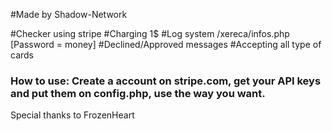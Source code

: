 #Made by Shadow-Network 

#Checker using stripe 
#Charging 1$ 
#Log system /xereca/infos.php [Password = money] 
#Declined/Approved messages 
#Accepting all type of cards

### How to use: Create a account on stripe.com, get your API keys and put them on config.php, use the way you want.


Special thanks to FrozenHeart
